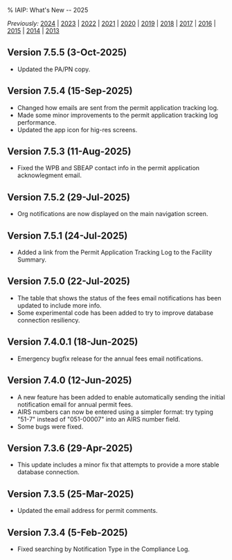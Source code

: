 % IAIP: What's New -- 2025

*Previously:*
[2024](changelog-2024.html) |
[2023](changelog-2023.html) |
[2022](changelog-2022.html) |
[2021](changelog-2021.html) |
[2020](changelog-2020.html) |
[2019](changelog-2019.html) |
[2018](changelog-2018.html) |
[2017](changelog-2017.html) |
[2016](changelog-2016.html) |
[2015](changelog-2015.html) |
[2014](changelog-2014.html) |
[2013](changelog-2013.html)

## Version 7.5.5 <span>(3-Oct-2025)</span>

* Updated the PA/PN copy.

## Version 7.5.4 <span>(15-Sep-2025)</span>

* Changed how emails are sent from the permit application tracking log.
* Made some minor improvements to the permit application tracking log performance.
* Updated the app icon for hig-res screens.

## Version 7.5.3 <span>(11-Aug-2025)</span>

* Fixed the WPB and SBEAP contact info in the permit application acknowlegment email.

## Version 7.5.2 <span>(29-Jul-2025)</span>

* Org notifications are now displayed on the main navigation screen.

## Version 7.5.1 <span>(24-Jul-2025)</span>

* Added a link from the Permit Application Tracking Log to the Facility Summary.

## Version 7.5.0 <span>(22-Jul-2025)</span>

* The table that shows the status of the fees email notifications has been updated to include more info.
* Some experimental code has been added to try to improve database connection resiliency.

## Version 7.4.0.1 <span>(18-Jun-2025)</span>

* Emergency bugfix release for the annual fees email notifications.

## Version 7.4.0 <span>(12-Jun-2025)</span>

* A new feature has been added to enable automatically sending the initial notification email for annual permit fees.
* AIRS numbers can now be entered using a simpler format: try typing "51-7" instead of "051-00007" into an AIRS number field.
* Some bugs were fixed.

## Version 7.3.6 <span>(29-Apr-2025)</span>

* This update includes a minor fix that attempts to provide a more stable database connection.

## Version 7.3.5 <span>(25-Mar-2025)</span>

* Updated the email address for permit comments.

## Version 7.3.4 <span>(5-Feb-2025)</span>

* Fixed searching by Notification Type in the Compliance Log.
